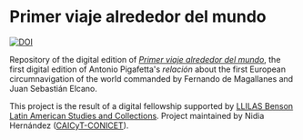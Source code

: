 # Primer viaje alrededor del mundo

[![DOI](https://zenodo.org/badge/497790898.svg)](https://zenodo.org/badge/latestdoi/497790898)

Repository of the digital edition of [_Primer viaje alrededor del mundo_](https://nidiah.github.io/Primer-viaje-alrededor-del-mundo/), the first digital edition of Antonio Pigafetta's _relación_ about the first European circumnavigation of the world commanded by Fernando de Magallanes and Juan Sebastián Elcano.

This project is the result of a digital fellowship supported by [LLILAS Benson Latin American Studies and Collections](https://llilasbenson.utexas.edu/). Project maintained by Nidia Hernández ([CAICyT-CONICET](http://www.caicyt-conicet.gov.ar/sitio/)).
